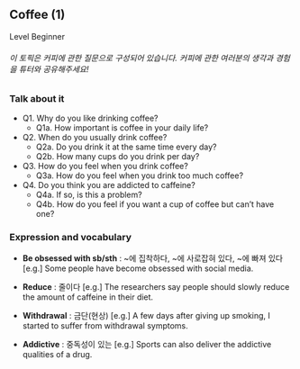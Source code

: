 ## Coffee (1)
Level Beginner
###### 이 토픽은 커피에 관한 질문으로 구성되어 있습니다. 커피에 관한 여러분의 생각과 경험을 튜터와 공유해주세요!

### Talk about it
- Q1. Why do you like drinking coffee?  - Q1a. How important is coffee in your daily life?- Q2. When do you usually drink coffee?  - Q2a. Do you drink it at the same time every day?  - Q2b. How many cups do you drink per day?- Q3. How do you feel when you drink coffee?  - Q3a. How do you feel when you drink too much coffee?- Q4. Do you think you are addicted to caffeine?  - Q4a. If so, is this a problem?  - Q4b. How do you feel if you want a cup of coffee but can’t have one?
### Expression and vocabulary
- **Be obsessed with sb/sth** : ~에 집착하다, ~에 사로잡혀 있다, ~에 빠져 있다  
[e.g.] Some people have become obsessed with social media.

- **Reduce** : 줄이다
[e.g.] The researchers say people should slowly reduce the amount of caffeine in their diet.

- **Withdrawal** : 금단(현상)
[e.g.] A few days after giving up smoking, I started to suffer from withdrawal symptoms.

- **Addictive** : 중독성이 있는
[e.g.] Sports can also deliver the addictive qualities of a drug.



